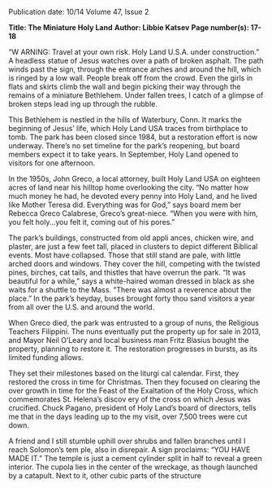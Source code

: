 Publication date: 10/14
Volume 47, Issue 2

**Title: The Miniature Holy Land**
**Author: Libbie Katsev**
**Page number(s): 17-18**

“W
ARNING: Travel at your own risk. Holy Land 
U.S.A. under construction.” A headless statue 
of Jesus watches over a path of broken asphalt. The 
path winds past the sign, through the entrance arches 
and around the hill, which is ringed by a low wall. 
People break off from the crowd. Even the girls in flats 
and skirts climb the wall and begin picking their way 
through the remains of a miniature Bethlehem. Under 
fallen trees, I catch of a glimpse of broken steps lead­
ing up through the rubble.

This Bethlehem is nestled in the hills of Waterbury, 
Conn. It marks the beginning of Jesus’ life, which 
Holy Land USA traces from birthplace to tomb. The 
park has been closed since 1984, but a restoration 
effort is now underway. There’s no set timeline for the 
park’s reopening, but board members expect it to take 
years. In September, Holy Land opened to visitors for 
one afternoon.

In the 1950s, John Greco, a local attorney, 
built Holy Land USA on eighteen acres of land 
near his hilltop home overlooking the city. 
“No matter how much money he had, he devoted 
every penny into Holy Land, and he lived like Mother 
Teresa did. Everything was for God,” says board mem­
ber Rebecca Greco Calabrese, Greco’s great-niece. 
“When you were with him, you felt holy...you felt it, 
coming out of his pores.”

The park’s buildings, constructed from old appli­
ances, chicken wire, and plaster, are just a few feet tall, 
placed in clusters to depict different Biblical events. 
Most have collapsed. Those that still stand are pale, 
with little arched doors and windows. They cover the 
hill, competing with the twisted pines, birches, cat­
tails, and thistles that have overrun the park. 
“It was beautiful for a while,” says a white-haired 
woman dressed in black as she waits for a shuttle to 
the Mass. “There was almost a reverence about the 
place.” In the park’s heyday, buses brought forty thou­
sand visitors a year from all over the U.S. and around 
the world.

When Greco died, the park was entrusted to 
a group of nuns, the Religious Teachers Filippini. 
The nuns eventually put the property up for sale in 
2013, and Mayor Neil O’Leary and local business­
man Fritz Blasius bought the property, planning to 
restore it. The restoration progresses in bursts, as its
 limited funding allows.

They set their milestones based on the liturgi­
cal calendar. First, they restored the cross in time for 
Christmas. Then they focused on clearing the over­
growth in time for the Feast of the Exaltation of the 
Holy Cross, which commemorates St. Helena’s discov­
ery of the cross on which Jesus was crucified. Chuck 
Pagano, president of Holy Land’s board of directors, 
tells me that in the days leading up to the my visit, 
over 7,500 trees were cut down. 

A friend and I still stumble uphill over shrubs 
and fallen branches until I reach Solomon’s tem­
ple, also in disrepair. A sign proclaims: “YOU HAVE 
MADE IT.” The temple is just a cement cylinder split 
in half to reveal a green interior. The cupola lies in 
the center of the wreckage, as though launched by a 
catapult. Next to it, other cubic parts of the structure